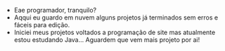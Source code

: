 - Eae programador, tranquilo?
- Aqqui eu guardo em nuvem alguns projetos já terminados sem erros e fáceis para edição.
- Iniciei meus projetos voltados a programação de site mas atualmente estou estudando Java... Aguardem que vem mais projeto por ai!
